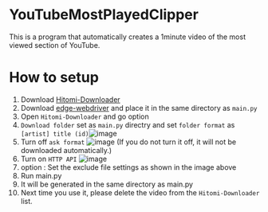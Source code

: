 # YouTubeMostPlayedClipper
This is a program that automatically creates a 1minute video of the most viewed section of YouTube.

# How to setup
1. Download [Hitomi-Downloader]([https://www.google.co.jp/](https://github.com/KurtBestor/Hitomi-Downloader)https://github.com/KurtBestor/Hitomi-Downloader)
2. Download [edge-webdriver](https://developer.microsoft.com/en-us/microsoft-edge/tools/webdriver) and place it in the same directory as `main.py`
3. Open `Hitomi-Downloader` and go option
4. `Download folder` set as `main.py` directry and set `folder format` as `[artist] title (id)`![image](https://github.com/sabaadmin/YouTubeMostPlayedClipper/assets/94890302/69d128a5-9a62-4219-b569-f2a199a296ea)
5. Turn off `ask format` ![image](https://github.com/sabaadmin/YouTubeMostPlayedClipper/assets/94890302/c81179d0-9bc2-4a56-b795-29822f40cff8) (If you do not turn it off, it will not be downloaded automatically.)
6. Turn on `HTTP API` ![image](https://github.com/sabaadmin/YouTubeMostPlayedClipper/assets/94890302/fe33a3a4-904f-4acf-8f41-a3cbf48f2a19)
7. option : Set the exclude file settings as shown in the image above
8. Run main.py
9. It will be generated in the same directory as main.py
10. Next time you use it, please delete the video from the `Hitomi-Downloader` list.
